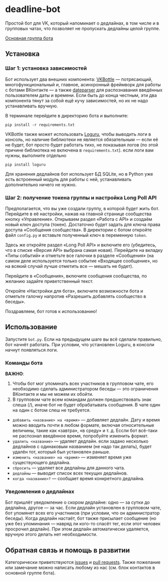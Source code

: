 # deadline-bot
Простой бот для VK, который напоминает о дедлайнах, в том числе и в групповых чатах, что позволяет не пропускать дедлайны целой группе.

[Основная группа бота](https://vk.com/bot_deadline)

## Установка

### Шаг 1: установка зависимостей

Бот использует два внешних компонента: [VKBottle](https://github.com/vkbottle/vkbottle) — потрясающий, многофункциональный и, главное, асинхронный фреймворк для работы с ботами ВКонтакте — а также [dateparser](https://github.com/scrapinghub/dateparser) для распознавания введённых пользователем даты и времени. Если быть до конца честным, эти два компонента тянут за собой ещё кучу зависимостей, но их не надо устанавливать вручную.

В терминале перейдите в директорию бота и выполните:

`pip install -r requirements.txt`

VKBottle также может использовать [Loguru](https://github.com/Delgan/loguru), чтобы выводить логи в консоль, но наличие библиотеки не является обязательным — если её не будет, бот просто будет работать тихо, не показывая логов (по этой причине библиотека не включена в `requirements.txt`). если логи вам нужны, выполните отдельно

`pip install loguru`

Для хранения дедлайнов бот использует БД SQLite, но в Python уже есть встроенный модуль для работы с ней, устанавливать дополнительно ничего не нужно.

### Шаг 2: получение токена группы и настройка Long Poll API

Предполагается, что вы уже создали группу, в которой будет жить бот. Перейдите в её настройки, нажав на главной странице сообщества кнопку «Управление». Открываем раздел «Работа с API» и создаём новый ключ доступа (токен). Достаточно будет задать для ключа права доступа «Сообщения сообщества». В директории с ботом откройте файл `config.py` и вставьте полученный ключ в переменную `token`.

Здесь же откройте раздел «Long Poll API» и включите его (убедитесь, что в списке «Версия API» выбрана самая новая). Перейдите на вкладку «Типы событий» и отметьте все галочки в разделе «Сообщения» (на самом деле используется только событие «Входящее сообщение», но на всякий случай лучше отметить все — мешать не будет).

Перейдите в «Сообщения», включите сообщения сообщества, по желанию задайте приветственный текст.

Откройте «Настройки для бота», включите возможности бота и отметьте галочку напротив «Разрешить добавлять сообщество в беседы».

Поздравляем, бот готов к использованию!

## Использование

Запустите `bot.py`. Если на предыдущем шаге вы всё сделали правильно, бот начнёт работать. При условии, что установлен Loguru, в консоли начнут появляться логи.

### Команды бота

**ВАЖНО**:

1. Чтобы бот мог упоминать всех участников в групповом чате, его необходимо сделать администратором беседы — это ограничения ВКонтакте и мы не можем их обойти.
2. В групповом чате всем командам должен предшествовать знак слеша (/), иначе бот не будет обрабатывать сообщения. В чате один на один с ботом слеш не требуется.

* `добавить <название> на <время>` — добавляет дедлайн. Дату и время можно вводить почти в любом формате, включая относительные величины, такие как «завтра», «в среду» и т.&nbsp;д. Ессли бот всё-таки не распознал введённое время, попробуйте изменить формат.
* `удалить <название>` — удаляет дедлайн. если задано несколько дедлайнов с одинаковым названием (не надо так делать), будет удалён тот, который был установлен раньше.
* `изменить <название> на <время>` — изменяет время уже существующего дедлайна.
* `сбросить` — удаляет все дедлайны для данного чата.
* `дедлайны` — выводит список всех текущих дедлайнов.
* `когда <название>?` — сообщает время конкретного дедлайна.

### Уведомления о дедлайнах

Бот пришлёт уведомление о скором дедлайне: одно — за сутки до дедлайна, другое — за час. Если дедлайн установлен в групповом чате, бот упомянет всех его участников (при условии, что он администратор беседы). Когда дедлайн настаёт, бот также присылает сообщение (но уже без упоминания — навряд ли кого-то спасёт тег, если этот человек просрочил дедлайн). При этом дедлайн автоматически удаляется, вручную этого делать нет необходимости.

## Обратная связь и помощь в развитии

Категорически приветствуются [issues](https://github.com/Futyn-Maker/deadline-bot/issues) и [pull requests](https://github.com/Futyn-Maker/deadline-bot/pulls). Также пожелание или замечание можно написать любому из нас (см. блок контактов в основной группе бота).
